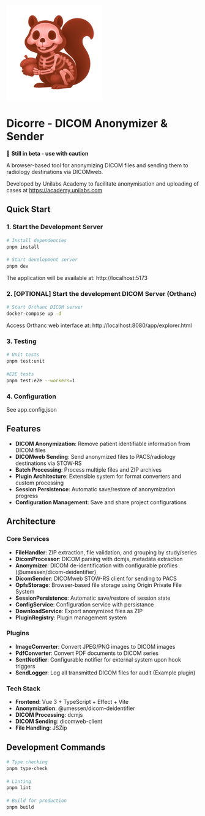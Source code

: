 <img src="./public/logo.png" alt="Dicorre Logo" width="250">

# Dicorre - DICOM Anonymizer & Sender

🚨 **Still in beta - use with caution**

A browser-based tool for anonymizing DICOM files and sending them to radiology destinations via DICOMweb.

Developed by Unilabs Academy to facilitate anonymisation and uploading of cases at https://academy.unilabs.com

## Quick Start

### 1. Start the Development Server

```bash
# Install dependencies
pnpm install

# Start development server
pnpm dev
```

The application will be available at: http://localhost:5173

### 2. [OPTIONAL] Start the development DICOM Server (Orthanc)

```bash
# Start Orthanc DICOM server
docker-compose up -d
```
Access Orthanc web interface at: http://localhost:8080/app/explorer.html

### 3. Testing

```bash
# Unit tests
pnpm test:unit

#E2E tests
pnpm test:e2e --workers=1
```

### 4. Configuration

See app.config.json

## Features

- **DICOM Anonymization**: Remove patient identifiable information from DICOM files
- **DICOMweb Sending**: Send anonymized files to PACS/radiology destinations via STOW-RS
- **Batch Processing**: Process multiple files and ZIP archives
- **Plugin Architecture**: Extensible system for format converters and custom processing
- **Session Persistence**: Automatic save/restore of anonymization progress
- **Configuration Management**: Save and share project configurations

## Architecture

### Core Services

- **FileHandler**: ZIP extraction, file validation, and grouping by study/series
- **DicomProcessor**: DICOM parsing with dcmjs, metadata extraction
- **Anonymizer**: DICOM de-identification with configurable profiles (@umessen/dicom-deidentifier)
- **DicomSender**: DICOMweb STOW-RS client for sending to PACS
- **OpfsStorage**: Browser-based file storage using Origin Private File System
- **SessionPersistence**: Automatic save/restore of session state
- **ConfigService**: Configuration service with persistance
- **DownloadService**: Export anonymized files as ZIP
- **PluginRegistry**: Plugin management system

### Plugins

- **ImageConverter**: Convert JPEG/PNG images to DICOM images
- **PdfConverter**: Convert PDF documents to DICOM series
- **SentNotifier**: Configurable notifier for external system upon hook triggers
- **SendLogger**: Log all transmitted DICOM files for audit (Example plugin)

### Tech Stack

- **Frontend**: Vue 3 + TypeScript + Effect + Vite
- **Anonymization**: @umessen/dicom-deidentifier
- **DICOM Processing**: dcmjs
- **DICOM Sending**: dicomweb-client
- **File Handling**: JSZip

## Development Commands

```bash
# Type checking
pnpm type-check

# Linting
pnpm lint

# Build for production
pnpm build
```